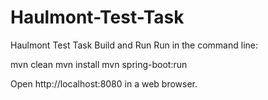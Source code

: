 # Haulmont-Test-Task
Haulmont Test Task
Build and Run
Run in the command line:

mvn clean
mvn install
mvn spring-boot:run

Open http://localhost:8080 in a web browser.
